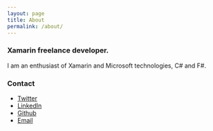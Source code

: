 ```yaml
---
layout: page
title: About
permalink: /about/
---
```


### Xamarin freelance developer.

I am an enthusiast of Xamarin and Microsoft technologies, C# and F#.

### Contact
- [Twitter](https://twitter.com/{{site.twitter}})
- [LinkedIn](https://www.linkedin.com/in/{{site.linkedin}})
- [Github](https://github.com/{{site.github}})
- [Email](mailto:{{site.email}})